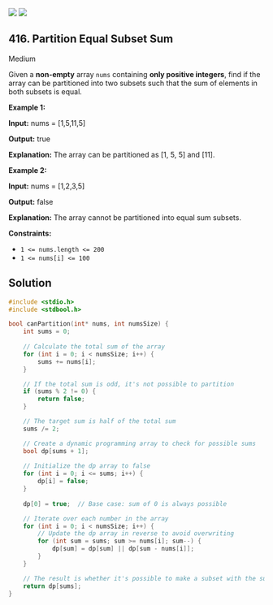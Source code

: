 [![](https://img.shields.io/github/stars/LeetCode-in-C/LeetCode-in-C?label=Stars&style=flat-square)](https://github.com/LeetCode-in-C/LeetCode-in-C)
[![](https://img.shields.io/github/forks/LeetCode-in-C/LeetCode-in-C?label=Fork%20me%20on%20GitHub%20&style=flat-square)](https://github.com/LeetCode-in-C/LeetCode-in-C/fork)

## 416\. Partition Equal Subset Sum

Medium

Given a **non-empty** array `nums` containing **only positive integers**, find if the array can be partitioned into two subsets such that the sum of elements in both subsets is equal.

**Example 1:**

**Input:** nums = [1,5,11,5]

**Output:** true

**Explanation:** The array can be partitioned as [1, 5, 5] and [11].

**Example 2:**

**Input:** nums = [1,2,3,5]

**Output:** false

**Explanation:** The array cannot be partitioned into equal sum subsets.

**Constraints:**

*   `1 <= nums.length <= 200`
*   `1 <= nums[i] <= 100`

## Solution

```c
#include <stdio.h>
#include <stdbool.h>

bool canPartition(int* nums, int numsSize) {
    int sums = 0;
    
    // Calculate the total sum of the array
    for (int i = 0; i < numsSize; i++) {
        sums += nums[i];
    }

    // If the total sum is odd, it's not possible to partition
    if (sums % 2 != 0) {
        return false;
    }

    // The target sum is half of the total sum
    sums /= 2;

    // Create a dynamic programming array to check for possible sums
    bool dp[sums + 1];
    
    // Initialize the dp array to false
    for (int i = 0; i <= sums; i++) {
        dp[i] = false;
    }
    
    dp[0] = true;  // Base case: sum of 0 is always possible

    // Iterate over each number in the array
    for (int i = 0; i < numsSize; i++) {
        // Update the dp array in reverse to avoid overwriting
        for (int sum = sums; sum >= nums[i]; sum--) {
            dp[sum] = dp[sum] || dp[sum - nums[i]];
        }
    }

    // The result is whether it's possible to make a subset with the sum equal to 'sums'
    return dp[sums];
}
```